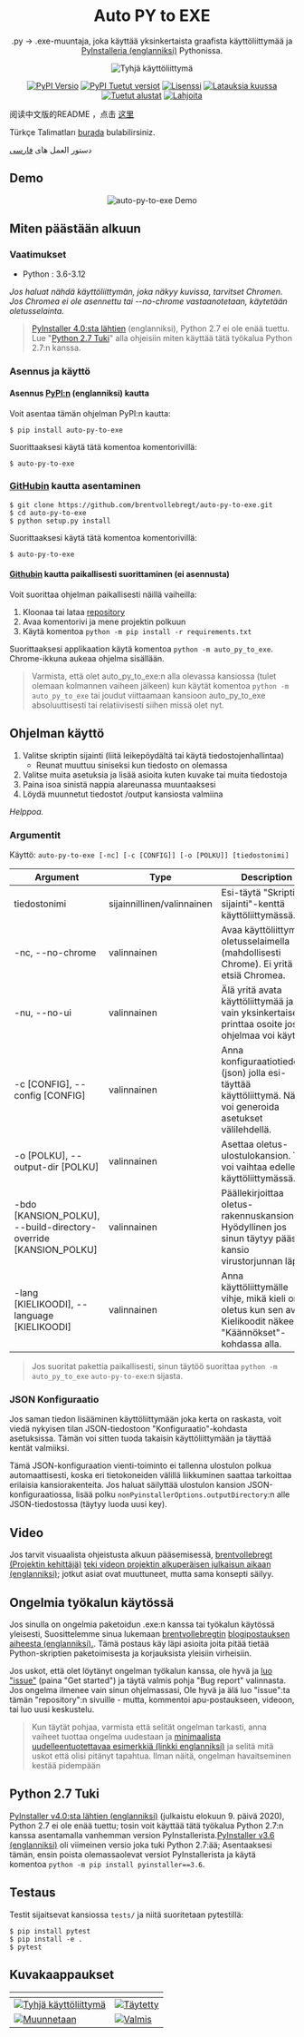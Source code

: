 <h1 align="center">Auto PY to EXE</h1>
<p align="center">.py -> .exe-muuntaja, joka käyttää yksinkertaista graafista käyttöliittymää ja <a href="https://pyinstaller.readthedocs.io/en/stable/index.html">PyInstalleria (englanniksi)</a> Pythonissa.</p>

<p align="center">
    <img src="https://nitratine.net/posts/auto-py-to-exe/feature.png" alt="Tyhjä käyttöliittymä">
</p>

<p align="center">
    <a href="https://pypi.org/project/auto-py-to-exe/"><img src="https://img.shields.io/pypi/v/auto-py-to-exe.svg" alt="PyPI Versio"></a>
    <a href="https://pypi.org/project/auto-py-to-exe/"><img src="https://img.shields.io/pypi/pyversions/auto-py-to-exe.svg" alt="PyPI Tuetut versiot"></a>
    <a href="https://pypi.org/project/auto-py-to-exe/"><img src="https://img.shields.io/pypi/l/auto-py-to-exe.svg" alt="Lisenssi"></a>
    <a href="https://pepy.tech/project/auto-py-to-exe"><img src="https://static.pepy.tech/badge/auto-py-to-exe/month" alt="Latauksia kuussa"></a>
    <a href="https://pyinstaller.readthedocs.io/en/stable/requirements.html"><img src="https://img.shields.io/badge/platform-windows%20%7C%20linux%20%7C%20macos-lightgrey" alt="Tuetut alustat"></a>
    <a href="https://www.buymeacoffee.com/brentvollebregt"><img src="https://img.shields.io/badge/-buy_me_a%C2%A0beer-gray?logo=buy-me-a-coffee" alt="Lahjoita"></a>
</p>

阅读中文版的README ，点击 [这里](./README-Chinese.md)

Türkçe Talimatları [burada](./README-Turkish.md) bulabilirsiniz.

دستور العمل های [فارسی](./README-Persian.md)

## Demo

<p align="center">
    <img src="https://nitratine.net/posts/auto-py-to-exe/auto-py-to-exe-demo.gif" alt="auto-py-to-exe Demo">
</p>

## Miten päästään alkuun

### Vaatimukset

- Python : 3.6-3.12

_Jos haluat nähdä käyttöliittymän, joka näkyy kuvissa, tarvitset Chromen. Jos Chromea ei ole asennettu tai --no-chrome vastaanotetaan, käytetään oletusselainta._

> [PyInstaller 4.0:sta lähtien](https://github.com/pyinstaller/pyinstaller/releases/tag/v4.0) (englanniksi), Python 2.7 ei ole enää tuettu. Lue "[Python 2.7 Tuki](#python-27-support)" alla ohjeisiin miten käyttää tätä työkalua Python 2.7:n kanssa.

### Asennus ja käyttö

#### Asennus [PyPI:n](https://pypi.org/project/auto-py-to-exe/) (englanniksi) kautta

Voit asentaa tämän ohjelman PyPI:n kautta:

```
$ pip install auto-py-to-exe
```

Suorittaaksesi käytä tätä komentoa komentorivillä:

```
$ auto-py-to-exe
```

### [GitHubin](https://github.com/brentvollebregt/auto-py-to-exe) kautta asentaminen

```
$ git clone https://github.com/brentvollebregt/auto-py-to-exe.git
$ cd auto-py-to-exe
$ python setup.py install
```

Suorittaaksesi käytä tätä komentoa komentorivillä:

```
$ auto-py-to-exe
```

#### [Githubin](https://github.com/brentvollebregt/auto-py-to-exe) kautta paikallisesti suorittaminen (ei asennusta)

Voit suorittaa ohjelman paikallisesti näillä vaiheilla:

1. Kloonaa tai lataa [repository](https://github.com/brentvollebregt/auto-py-to-exe)
2. Avaa komentorivi ja mene projektin polkuun
3. Käytä komentoa `python -m pip install -r requirements.txt`

Suorittaaksesi applikaation käytä komentoa `python -m auto_py_to_exe`. Chrome-ikkuna aukeaa ohjelma sisällään.

> Varmista, että olet auto_py_to_exe:n alla olevassa kansiossa (tulet olemaan kolmannen vaiheen jälkeen) kun käytät komentoa `python -m auto_py_to_exe` tai joudut viittaamaan kansioon auto_py_to_exe absoluuttisesti tai relatiivisesti siihen missä olet nyt.

## Ohjelman käyttö

1. Valitse skriptin sijainti (liitä leikepöydältä tai käytä tiedostojenhallintaa)
   - Reunat muuttuu siniseksi kun tiedosto on olemassa
2. Valitse muita asetuksia ja lisää asioita kuten kuvake tai muita tiedostoja
3. Paina isoa sinistä nappia alareunassa muuntaaksesi
4. Löydä muunnetut tiedostot /output kansiosta valmiina

_Helppoa._

### Argumentit

Käyttö: `auto-py-to-exe [-nc] [-c [CONFIG]] [-o [POLKU]] [tiedostonimi]`

| Argument                                                         | Type                       | Description                                                                                                     |
| ---------------------------------------------------------------- | -------------------------- | --------------------------------------------------------------------------------------------------------------- |
| tiedostonimi                                                     | sijainnillinen/valinnainen | Esi-täytä "Skriptin sijainti"-kenttä käyttöliittymässä.                                                         |
| -nc, --no-chrome                                                 | valinnainen                | Avaa käyttöliittymän oletusselaimella (mahdollisesti Chrome). Ei yritä etsiä Chromea.                           |
| -nu, --no-ui                                                     | valinnainen                | Älä yritä avata käyttöliittymää ja vain yksinkertaisesti printtaa osoite jossa ohjelmaa voi käyttää.            |
| -c [CONFIG], --config [CONFIG]                                   | valinnainen                | Anna konfiguraatiotiedosto (json) jolla esi-täyttää käyttöliittymä. Näitä voi generoida asetukset välilehdellä. |
| -o [POLKU], --output-dir [POLKU]                                 | valinnainen                | Asettaa oletus-ulostulokansion. Tätä voi vaihtaa edelleen käyttöliittymässä.                                    |
| -bdo [KANSION_POLKU], --build-directory-override [KANSION_POLKU] | valinnainen                | Päällekirjoittaa oletus-rakennuskansion. Hyödyllinen jos sinun täytyy päästää kansio virustorjunnan läpi.       |
| -lang [KIELIKOODI], --language [KIELIKOODI]                      | valinnainen                | Anna käyttöliittymälle vihje, mikä kieli on oletus kun sen avaa. Kielikoodit näkee "Käännökset"-kohdassa alla.  |

> Jos suoritat pakettia paikallisesti, sinun täytöö suorittaa `python -m auto_py_to_exe` `auto-py-to-exe`:n sijasta.

### JSON Konfiguraatio

Jos saman tiedon lisääminen käyttöliittymään joka kerta on raskasta, voit viedä nykyisen tilan JSON-tiedostoon "Konfiguraatio"-kohdasta asetuksissa. Tämän voi sitten tuoda takaisin käyttöliittymään ja täyttää kentät valmiiksi.

Tämä JSON-konfiguraation vienti-toiminto ei tallenna ulostulon polkua automaattisesti, koska eri tietokoneiden välillä liikkuminen saattaa tarkoittaa erilaisia kansiorakenteita. Jos haluat säilyttää ulostulon kansion JSON-konfiguraatiossa, lisää polku `nonPyinstallerOptions.outputDirectory`:n alle JSON-tiedostossa (täytyy luoda uusi key).

## Video

Jos tarvit visuaalista ohjeistusta alkuun pääsemisessä, [brentvollebregt (Projektin kehittäjä)](https://github.com/brentvollebregt) [teki videon projektin alkuperäisen julkaisun aikaan (englanniksi)](https://youtu.be/OZSZHmWSOeM); jotkut asiat ovat muuttuneet, mutta sama konsepti säilyy.

## Ongelmia työkalun käytössä

Jos sinulla on ongelmia paketoidun .exe:n kanssa tai työkalun käytössä yleisesti, Suosittelemme sinua lukemaan [brentvollebregtin](https://github.com/brentvollebregt) [blogipostauksen aiheesta (englanniksi).](https://nitratine.net/blog/post/issues-when-using-auto-py-to-exe/?utm_source=auto_py_to_exe&utm_medium=readme_link&utm_campaign=auto_py_to_exe_help). Tämä postaus käy läpi asioita joita pitää tietää Python-skriptien paketoimisesta ja korjauksista yleisiin virheisiin.

Jos uskot, että olet löytänyt ongelman työkalun kanssa, ole hyvä ja [luo "issue"](https://github.com/brentvollebregt/auto-py-to-exe/issues/new/choose) (paina "Get started") ja täytä valmis pohja "Bug report" valinnasta. Jos ongelma ilmenee vain sinun ohjelmassasi, Ole hyvä ja älä luo "issue":ta tämän "repository":n sivuille - mutta, kommentoi apu-postaukseen, videoon, tai luo uusi keskustelu.

> Kun täytät pohjaa, varmista että selität ongelman tarkasti, anna vaiheet tuottaa ongelma uudestaan ja [minimaalista uudelleentuotettavaa esimerkkiä (linkki englanniksi)](https://stackoverflow.com/help/minimal-reproducible-example) ja selitä mitä uskot että olisi pitänyt tapahtua. Ilman näitä, ongelman havaitseminen kestää pidempään

## Python 2.7 Tuki

[PyInstaller v4.0:sta lähtien (englanniksi)](https://github.com/pyinstaller/pyinstaller/releases/tag/v4.0) (julkaistu elokuun 9. päivä 2020), Python 2.7 ei ole enää tuettu; tosin voit käyttää tätä työkalua Python 2.7:n kanssa asentamalla vanhemman version PyInstallerista.[PyInstaller v3.6 (englanniksi)](https://github.com/pyinstaller/pyinstaller/releases/tag/v3.6) oli viimeinen versio joka tuki Python 2.7:ää; Asentaaksesi tämän, ensin poista olemassaolevat versiot PyInstallerista ja käytä komentoa `python -m pip install pyinstaller==3.6`.

## Testaus

Testit sijaitsevat kansiossa `tests/` ja niitä suoritetaan pytestillä:

```
$ pip install pytest
$ pip install -e .
$ pytest
```

## Kuvakaappaukset

| <!-- -->                                                                                                                                                  | <!-- -->                                                                                                                            |
| --------------------------------------------------------------------------------------------------------------------------------------------------------- | ----------------------------------------------------------------------------------------------------------------------------------- |
| [![Tyhjä käyttöliittymä](https://nitratine.net/posts/auto-py-to-exe/empty-interface.png)](https://nitratine.net/posts/auto-py-to-exe/empty-interface.png) | [![Täytetty](https://nitratine.net/posts/auto-py-to-exe/filled-out.png)](https://nitratine.net/posts/auto-py-to-exe/filled-out.png) |
| [![Muunnetaan](https://nitratine.net/posts/auto-py-to-exe/converting.png)](https://nitratine.net/posts/auto-py-to-exe/converting.png)                     | [![Valmis](https://nitratine.net/posts/auto-py-to-exe/completed.png)](https://nitratine.net/posts/auto-py-to-exe/completed.png)     |
